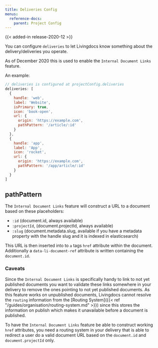 ```yaml
---
title: Deliveries Config
menus:
  reference-docs:
    parent: Project Config
---
```

{{< added-in release-2020-12 >}}

You can configure `deliveries` to let Livingdocs know something about the delivery/deliveries you operate.

As of December 2020 this is used to enable the `Internal Document Links` feature.

An example:
```js
// deliveries is configured at projectConfig.deliveries
deliveries: [
  {
    handle: 'web',
    label: 'Website',
    isPrimary: true,
    icon: 'book-open',
    url: {
      origin: 'https://example.com',
      pathPattern: '/article/:id'
    }
  },
  {
    handle: 'app',
    label: 'App',
    icon: 'rocket',
    url: {
      origin: 'https://example.com',
      pathPattern: '/app/article/:id'
    }
  }
]
```

## pathPattern
The `Internal Document Links` feature will construct a URL to a document based on these placeholders:

- `:id` (document.id, always available)
- `:projectId`, (document.projectId, always available)
- `:slug` (document.metadata.slug, available if you have a metadata property with the handle slug and it is indexed in elasticsearch)

This URL is then inserted into to `a` tags `href` attribute within the document.
Additionally a `data-li-document-ref` attribute is written containing the `document.id`.

### Caveats
Since the `Internal Document Links` is specifically handy to link to not yet published documents you want to validate these links somewhere in your delivery to remove the ones pointing to not yet published documents.
As this feature works on unpublished documents, Livingdocs cannot resolve the `routing` information from the [Routing System]({{< ref "/guides/organisation/routing-system.md" >}}) since this stores the information on publish which makes it unavailable before a document is published.

To have the `Internal Document Links` feature be able to construct working `href` attributes, you need a routing system in your delivery that is able to redirect a user do a valid document URL based on the `document.id` and `document.projectId` only.
